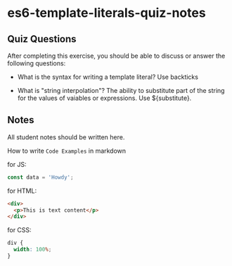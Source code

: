 # es6-template-literals-quiz-notes

## Quiz Questions

After completing this exercise, you should be able to discuss or answer the following questions:

- What is the syntax for writing a template literal?
  Use backticks

- What is "string interpolation"?
  The ability to substitute part of the string for the values of vaiables or expressions. Use ${substitute}.

## Notes

All student notes should be written here.

How to write `Code Examples` in markdown

for JS:

```javascript
const data = 'Howdy';
```

for HTML:

```html
<div>
  <p>This is text content</p>
</div>
```

for CSS:

```css
div {
  width: 100%;
}
```
